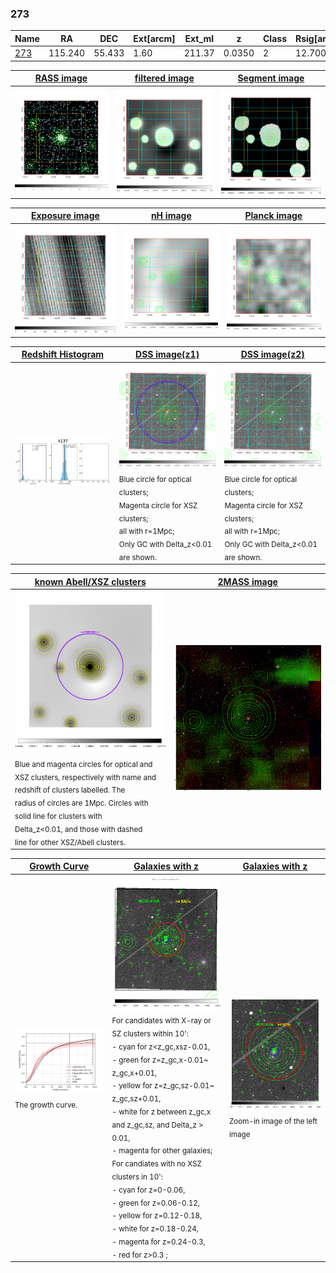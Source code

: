 <div STYLE="page-break-after: always;"></div>

### 273

|Name          |RA          |DEC      | Ext[arcm] | Ext_ml | z    | Class| Rsig[arcmin] | CRsig[c/s] | CR500[c/s] | R500[Mpc] |L500[erg/s]|F500[erg/s/cm^2]| M500[Msun]|Tx[keV]|beta|GC(XSZ,Delta_z<0.01)| GC(OPT,Delta_z<0.01)|GC|alias|
|--------------|------------|------------|---|---|-----------|--------|------|------|----|----|----|----|----|----|----|----|----|----|---|
|[273](script/273.md)     | 115.240       | 55.433       | 1.60    | 211.37   | 0.0350 | 2   | 12.700 |0.854 |0.937 |0.814 |4.695e+43 |1.657e-11 |1.587e+14 |2.879 |0.709 |Tar, |Wen, |Tar, |k137|

|[RASS image](../image/273/273_img.pdf)|[filtered image](../image/273/273_fil.pdf)|[Segment image](../image/273/273_seg.pdf)|
|-------------------|--------------------|-------------------|
| <img src="../image/273/273_img.png" width="300">  | <img src="../image/273/273_fil.png" width="300">   | <img src="../image/273/273_seg.png" width="300">  |

|[Exposure image](../image/273/273_mex.pdf)| [nH image](../image/273/273_nh.pdf)| [Planck image](../image/273/273_p.pdf)|
|-------------------|--------------------|-------------------|
|<img src="../image/273/273_mex.png" width="300">   | <img src="../image/273/273_nh.png" width="300">    | <img src="../image/273/273_p.png" width="300"> |

|[Redshift Histogram](../image/273/273_zg.pdf) | [DSS image(z1)](../image/273/273_dss_z1.pdf)      |  [DSS image(z2)](../image/273/273_dss_z2.pdf)    |
|-------------------|--------------------|-------------------|
|<img src="../image/273/273_zg.png" width="300"> |<img src="../image/273/273_dss_z1.png" width="300"> <sub><br>Blue circle for optical clusters; <br>Magenta circle for XSZ clusters; <br>all with r=1Mpc; <br>Only GC with Delta_z<0.01 are shown. </sub>| <img src="../image/273/273_dss_z2.png" width="300"><sub><br>Blue circle for optical clusters; <br>Magenta circle for XSZ clusters; <br>all with r=1Mpc; <br>Only GC with Delta_z<0.01 are shown. </sub> |

|[known Abell/XSZ clusters](../image/273/273_m.pdf) | [2MASS image](../image/273/273_2mass.pdf)      |
|-------------------|-------------------|
|<img src=../image/273/273_m.png width="300"> <sub><br>Blue and magenta circles for optical and <br>XSZ clusters, respectively with name and <br>redshift of clusters labelled. The <br>radius of circles are 1Mpc. Circles with <br>solid line for clusters with <br>Delta_z<0.01, and those with dashed <br>line for other XSZ/Abell clusters.        </sub>|<img src="../image/273/273_2mass.png" width="300">  |

|[Growth Curve](../image/273/273_gca_all.png) |[Galaxies with z](../image/273/273_opt_ned.pdf) |[Galaxies with z](../image/273/273_opt_ned_zoom.pdf) |
|-------------------|-------------------|-------------------|
| <img src="../image/273/273_gca_all.png" width="300"> <sub><br>The growth curve.</sub>| <img src=../image/273/273_opt_ned.png width="300"> <br><sub> For candidates with X-ray or SZ clusters within 10': <br> - cyan for z<z_gc,xsz-0.01, <br> - green for z=z_gc,x-0.01~ z_gc,x+0.01, <br> - yellow for z=z_gc,sz-0.01~ z_gc,sz+0.01, <br> - white for z between z_gc,x and z_gc,sz, and Delta_z > 0.01, <br> - magenta for other galaxies; <br>For candiates with no XSZ clusters in 10': <br> - cyan for z=0-0.06, <br> - green for z=0.06-0.12, <br> - yellow for z=0.12-0.18, <br> - white for z=0.18-0.24, <br> - magenta for z=0.24-0.3, <br> - red for z>0.3 ;  </sub>|<img src=../image/273/273_opt_ned_zoom.png width="300">  <br><sub> Zoom-in image of the left image</sub>|




